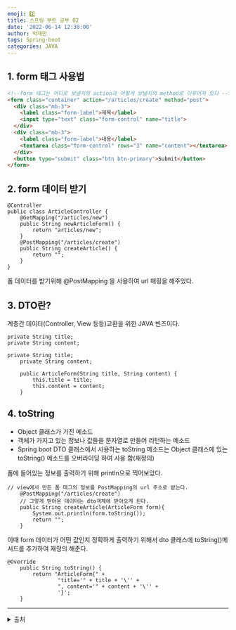 ```yaml
---
emoji: 2️⃣
title: 스프링 부트 공부 02
date: '2022-06-14 12:30:00'
author: 박재만
tags: Spring-boot
categories: JAVA
---
```


## 1. form 태그 사용법

```html
<!--form 태그는 어디로 보낼지의 action과 어떻게 보낼지의 method로 이루어져 있다 -->
<form class="container" action="/articles/create" method="post">
  <div class="mb-3">
    <label class="form-label">제목</label>
    <input type="text" class="form-control" name="title">
  </div>
  <div class="mb-3">
    <label class="form-label">내용</label>
    <textarea class="form-control" rows="3" name="content"></textarea>
  </div>
  <button type="submit" class="btn btn-primary">Submit</button>
</form>
```

## 2. form 데이터 받기
```
@Controller
public class ArticleController {
    @GetMapping("/articles/new")
    public String newArticleForm() {
        return "articles/new";
    }
    @PostMapping("/articles/create")
    public String createArticle() {
        return "";
    }
}
```
폼 데이터를 받기위해 @PostMapping 을 사용하여 url 매핑을 해주었다.

## 3. DTO란?
계층간 데이터(Controller, View 등등)교환을 위한 JAVA 빈즈이다. 
```
private String title;
private String content;

private String title;
    private String content;

    public ArticleForm(String title, String content) {
        this.title = title;
        this.content = content;
    }
```

## 4. toString
* Object 클래스가 가진 메소드
* 객체가 가지고 있는 정보나 값들을 문자열로 만들어 리턴하는 메소드
* Spring boot DTO 클래스에서 사용하는 toString 메소드는 Object 클래스에 있는 
toString() 메소드를 오버라이딩 하여 사용 함(재정의)

폼에 들어있는 정보를 출력하기 위해 println으로 찍어보았다.
```
// view에서 만든 폼 태그의 정보를 PostMapping의 url 주소로 받는다.
    @PostMapping("/articles/create")
    // 그렇게 받아온 데이터는 dto객체에 받아오게 된다.
    public String createArticle(ArticleForm form){
        System.out.println(form.toString());
        return "";
    }
```
이때 form 데이터가 어떤 값인지 정확하게 출력하기 위해서 dto 클래스에 toString()메서드를
추가하여 재정의 해준다.
```
@Override
    public String toString() {
        return "ArticleForm{" +
                "title='" + title + '\'' +
                ", content='" + content + '\'' +
                '}';
    }
```

***
<details>
<summary>출처</summary>
이 글은 유튜버 홍팍(https://www.youtube.com/c/%ED%99%8D%ED%8C%8D)님의
스프링 부트, 입문! 강의를 통해 배운 내용들을 작성하였습니다.

모든 저작권 권한은 홍팍님 에게 있습니다.
</details>
